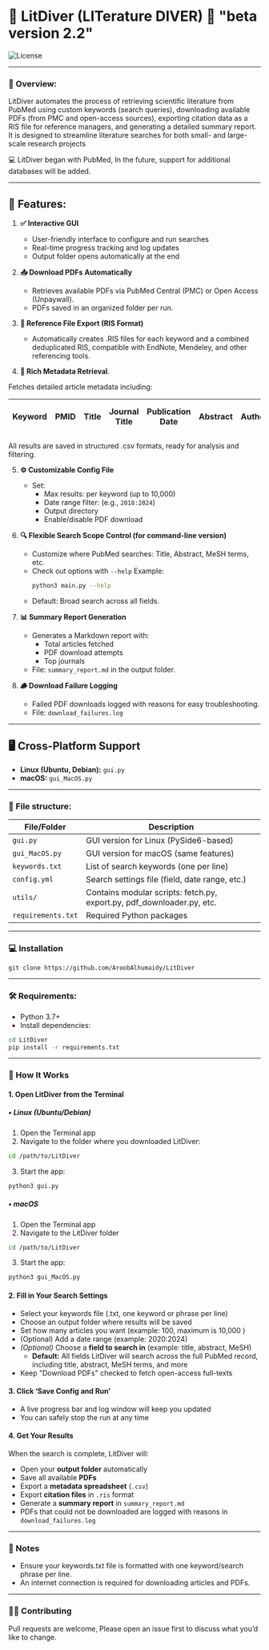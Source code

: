 # 🤿  LitDiver (LITerature DIVER) 🤿  "beta version 2.2"
![License](https://img.shields.io/badge/license-MIT-blue)

---

### 📖 Overview:
LitDiver automates the process of retrieving scientific literature from PubMed using custom keywords (search queries), downloading available PDFs (from PMC and open-access sources), exporting citation data as a RIS file for reference managers, and generating a detailed summary report. It is designed to streamline literature searches for both small- and large-scale research projects

💻 LitDiver began with PubMed, In the future, support for additional databases will be added.

---
## 🚀 Features:
1. **✅ Interactive GUI** 
   - User-friendly interface to configure and run searches  
   - Real-time progress tracking and log updates  
   - Output folder opens automatically at the end

2. **📥 Download PDFs Automatically**  
   - Retrieves available PDFs via PubMed Central (PMC) or Open Access (Unpaywall).
   - PDFs saved in an organized folder per run.

3. **📑 Reference File Export (RIS Format)**  
   - Automatically creates .RIS files for each keyword and a combined deduplicated RIS, compatible with EndNote, Mendeley, and other referencing tools.

4. **🧠 Rich Metadata Retrieval**. 

Fetches detailed article metadata including:  

| Keyword | PMID | Title | Journal Title | Publication Date | Abstract | Authors | Author Address | Publication Types | MeSH Terms | Country of Publication | Volume | Issue | Page Numbers | Language | PubMed Central ID | Grant Info | CAS Registry Numbers | Comments/Corrections | DOI | Source | Entry Date | Last Revision Date |
|---------|------|-------|----------------|------------------|----------|---------|----------------|--------------------|-------------|-------------------------|--------|--------|----------------|----------|--------------------|------------|------------------------|------------------------|------|--------|-------------|----------------------|

All results are saved in structured .csv formats, ready for analysis and filtering.

5. **⚙️ Customizable Config File**  
   - Set:
     - Max results: per keyword (up to 10,000)
     - Date range filter: (e.g., `2018:2024`)
     - Output directory
     - Enable/disable PDF download

6. **🔍 Flexible Search Scope Control (for command-line version)**  
   - Customize where PubMed searches: Title, Abstract, MeSH terms, etc.
   - Check out options with `--help`
     Example:
     ```bash
     python3 main.py --help
     ```
   - Default: Broad search across all fields.

7. **📊 Summary Report Generation**  
   - Generates a Markdown report with:
     - Total articles fetched
     - PDF download attempts
     - Top journals
   - File: `summary_report.md` in the output folder.

8. **🪵 Download Failure Logging**  
   - Failed PDF downloads logged with reasons for easy troubleshooting.  
   - File: `download_failures.log`

---

## 🖥️ Cross-Platform Support

- **Linux (Ubuntu, Debian):** `gui.py`
- **macOS:** `gui_MacOS.py`

---


### 📂 File structure:

| File/Folder         | Description                                |
|---------------------|--------------------------------------------|
| `gui.py`            | GUI version for Linux (PySide6-based)               |
| `gui_MacOS.py`            | GUI version for macOS (same features)             |
| `keywords.txt`      | List of search keywords (one per line)     |
| `config.yml`        | Search settings file (field, date range, etc.)   |
| `utils/`            | Contains modular scripts: fetch.py, export.py, pdf_downloader.py, etc. |
| `requirements.txt`  | Required Python packages                   |

---

### 💻 Installation 
```
git clone https://github.com/AroobAlhumaidy/LitDiver
```
---
### 🛠️ Requirements:
- Python 3.7+
- Install dependencies:
```bash
cd LitDiver
pip install -r requirements.txt
```
---
### 🚀 How It Works 
#### 1. Open LitDiver from the Terminal
##### • Linux (Ubuntu/Debian)
   1. Open the Terminal app
   2. Navigate to the folder where you downloaded LitDiver:
   ```bash
   cd /path/to/LitDiver
   ```
   3. Start the app:
   ```bash
   python3 gui.py
   ```
##### • macOS
   1. Open the Terminal app
   2. Navigate to the LitDiver folder
   ```sh
   cd /path/to/LitDiver
   ```
   3. Start the app:
   ```sh
   python3 gui_MacOS.py
   ```
#### 2. Fill in Your Search Settings
   - Select your keywords file (.txt, one keyword or phrase per line)
   - Choose an output folder where results will be saved
   - Set how many articles you want (example: 100, maximum is 10,000 )
   - (Optional) Add a date range (example: 2020:2024)
   - *(Optional)* Choose a **field to search in** (example: title, abstract, MeSH)  
     - **Default:** All fields LitDiver will search across the full PubMed record, including title, abstract, MeSH terms, and more
   - Keep "Download PDFs" checked to fetch open-access full-texts

#### 3. Click ‘Save Config and Run’
   - A live progress bar and log window will keep you updated
   - You can safely stop the run at any time

#### 4. Get Your Results
When the search is complete, LitDiver will:

- Open your **output folder** automatically  
- Save all available **PDFs**  
- Export a **metadata spreadsheet** (`.csv`)
- Export **citation files** in `.ris` format  
- Generate a **summary report** in `summary_report.md`  
- PDFs that could not be downloaded are logged with reasons in `download_failures.log`

---
### 📝 Notes
- Ensure your keywords.txt file is formatted with one keyword/search phrase per line.
- An internet connection is required for downloading articles and PDFs.

---
### 🧑‍💻 Contributing
Pull requests are welcome, Please open an issue first to discuss what you’d like to change.